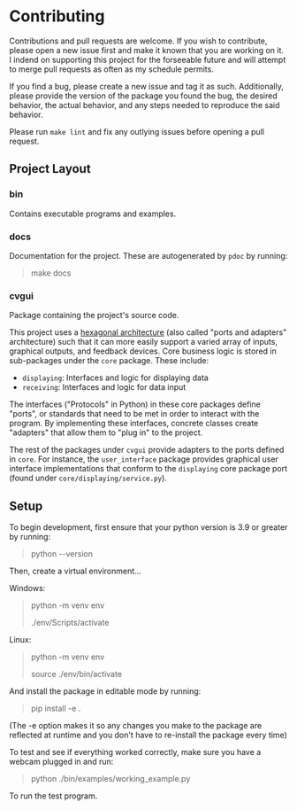 # Contributing

Contributions and pull requests are welcome. If you wish to contribute, please
open a new issue first and make it known that you 
are working on it. I indend on supporting this project 
for the forseeable future and will attempt to merge 
pull requests as often as my schedule permits.

If you find a bug, please create a new issue and tag 
it as such. Additionally, please provide the 
version of the package you found the bug, the desired
behavior, the actual behavior, and any steps 
needed to reproduce the said behavior.

Please run `make lint` and fix any outlying issues before
opening a pull request.

## Project Layout

### bin

Contains executable programs and examples.

### docs

Documentation for the project. These are autogenerated by `pdoc` by
running:
> make docs

### cvgui

Package containing the project's source code.

This project uses a 
[hexagonal architecture](https://en.wikipedia.org/wiki/Hexagonal_architecture_(software)) 
(also called "ports and adapters" architecture)
such that it can more easily support a varied array of inputs, graphical
outputs, and feedback devices. Core business logic is stored in
sub-packages under the `core` package. These include:
- `displaying`: Interfaces and logic for displaying data
- `receiving`: Interfaces and logic for data input
<!-- - `providing_feedback`: Interfaces and logic for providing feedback to user -->
<!-- - `logging`: Interfaces and logic for logging  -->

The interfaces ("Protocols" in Python) in these core packages define
"ports", or standards that need to be met in order to interact with the 
program. By implementing these interfaces, concrete classes create 
"adapters" that allow them to "plug in" to the project. 

The rest of the packages under `cvgui` provide adapters to the ports
defined in `core`. For instance, the `user_interface` package provides
graphical user interface implementations that conform to the `displaying`
core package port (found under `core/displaying/service.py`).

## Setup

To begin development, first ensure that your python version is 3.9 or greater by running:
> python --version

Then, create a virtual environment...

Windows:

> python -m venv env
>
> ./env/Scripts/activate

Linux:

> python -m venv env
>
> source ./env/bin/activate

And install the package in editable mode by running:

> pip install -e .

(The -e option makes it so any changes you make to the package are reflected
at runtime and you don't have to re-install the package every time)

To test and see if everything worked correctly, make sure you have a webcam plugged in and run:

> python ./bin/examples/working_example.py

To run the test program.

<!-- ## tests

lol -->